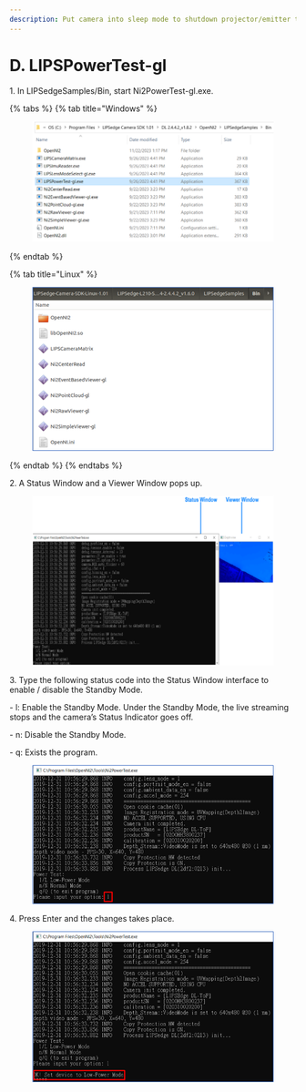 ```yaml
---
description: Put camera into sleep mode to shutdown projector/emitter temporarily.
---
```


# D. LIPSPowerTest-gl

1\. In LIPSedgeSamples/Bin, start Ni2PowerTest-gl.exe.

{% tabs %}
{% tab title="Windows" %}
<figure><img src="../../.gitbook/assets/image (36) (2) (1).png" alt=""><figcaption></figcaption></figure>
{% endtab %}

{% tab title="Linux" %}
<figure><img src="../../.gitbook/assets/image (10) (4).png" alt=""><figcaption></figcaption></figure>
{% endtab %}
{% endtabs %}

2\. A Status Window and a Viewer Window pops up.

<figure><img src="../../.gitbook/assets/image (2) (5).png" alt=""><figcaption></figcaption></figure>

3\. Type the following status code into the Status Window interface to\
enable / disable the Standby Mode.

\- l: Enable the Standby Mode. Under the Standby Mode, the live streaming stops and the camera’s Status Indicator goes off.

\- n: Disable the Standby Mode.

\- q: Exists the program.

<figure><img src="../../.gitbook/assets/image (3) (4).png" alt=""><figcaption></figcaption></figure>

4\. Press Enter and the changes takes place.

<figure><img src="../../.gitbook/assets/image (4) (3).png" alt=""><figcaption></figcaption></figure>
